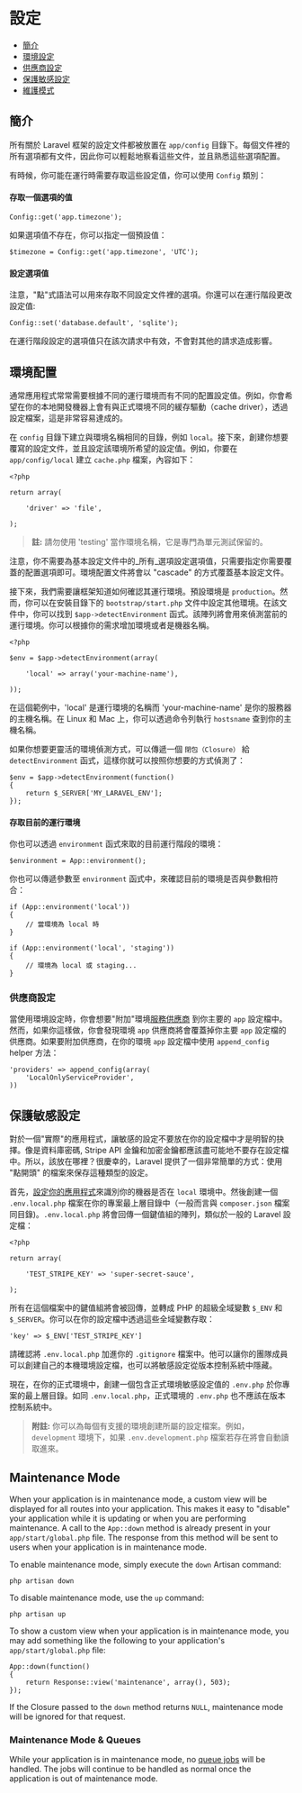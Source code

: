 # 設定

- [簡介](#introduction)
- [環境設定](#environment-configuration)
- [供應商設定](#provider-configuration)
- [保護敏感設定](#protecting-sensitive-configuration)
- [維護模式](#maintenance-mode)

<a name="introduction"></a>
## 簡介

所有關於 Laravel 框架的設定文件都被放置在 `app/config` 目錄下。每個文件裡的所有選項都有文件，因此你可以輕鬆地察看這些文件，並且熟悉這些選項配置。

有時候，你可能在運行時需要存取這些設定值，你可以使用 `Config` 類別：

#### 存取一個選項的值

	Config::get('app.timezone');

如果選項值不存在，你可以指定一個預設值：

	$timezone = Config::get('app.timezone', 'UTC');

#### 設定選項值

注意，"點"式語法可以用來存取不同設定文件裡的選項。你還可以在運行階段更改設定值:

	Config::set('database.default', 'sqlite');

在運行階段設定的選項值只在該次請求中有效，不會對其他的請求造成影響。

<a name="environment-configuration"></a>
## 環境配置
通常應用程式常常需要根據不同的運行環境而有不同的配置設定值。例如，你會希望在你的本地開發機器上會有與正式環境不同的緩存驅動（cache driver），透過設定檔案，這是非常容易達成的。

在 `config` 目錄下建立與環境名稱相同的目錄，例如 `local`。接下來，創建你想要覆寫的設定文件，並且設定該環境所希望的設定值。例如，你要在 `app/config/local` 建立 `cache.php` 檔案，內容如下：

	<?php

	return array(

		'driver' => 'file',

	);

> **註:** 請勿使用 'testing' 當作環境名稱，它是專門為單元測試保留的。

注意，你不需要為基本設定文件中的_所有_選項設定選項值，只需要指定你需要覆蓋的配置選項即可。環境配置文件將會以 "cascade" 的方式覆蓋基本設定文件。

接下來，我們需要讓框架知道如何確認其運行環境。預設環境是 `production`。然而，你可以在安裝目錄下的 `bootstrap/start.php` 文件中設定其他環境。在該文件中，你可以找到 `$app->detectEnvironment` 函式。該陣列將會用來偵測當前的運行環境。你可以根據你的需求增加環境或者是機器名稱。

    <?php

    $env = $app->detectEnvironment(array(

        'local' => array('your-machine-name'),

    ));

在這個範例中，'local' 是運行環境的名稱而 'your-machine-name' 是你的服務器的主機名稱。在 Linux 和 Mac 上，你可以透過命令列執行 `hostsname` 查到你的主機名稱。

如果你想要更靈活的環境偵測方式，可以傳遞一個 `閉包（Closure）` 給 `detectEnvironment` 函式，這樣你就可以按照你想要的方式偵測了：

	$env = $app->detectEnvironment(function()
	{
		return $_SERVER['MY_LARAVEL_ENV'];
	});

#### 存取目前的運行環境

你也可以透過 `environment` 函式來取的目前運行階段的環境：

	$environment = App::environment();

你也可以傳遞參數至 `environment` 函式中，來確認目前的環境是否與參數相符合：

	if (App::environment('local'))
	{
		// 當環境為 local 時
	}

	if (App::environment('local', 'staging'))
	{
		// 環境為 local 或 staging...
	}

<a name="provider-configuration"></a>
### 供應商設定

當使用環境設定時，你會想要"附加"環境[服務供應商](/docs/ioc#service-providers) 到你主要的 `app` 設定檔中。然而，如果你這樣做，你會發現環境 `app` 供應商將會覆蓋掉你主要 `app` 設定檔的供應商。如果要附加供應商，在你的環境 `app` 設定檔中使用 `append_config` helper 方法：

	'providers' => append_config(array(
		'LocalOnlyServiceProvider',
	))

<a name="protecting-sensitive-configuration"></a>
## 保護敏感設定

對於一個"實際"的應用程式，讓敏感的設定不要放在你的設定檔中才是明智的抉擇。像是資料庫密碼, Stripe API 金鑰和加密金鑰都應該盡可能地不要存在設定檔中。所以，該放在哪裡？很慶幸的，Laravel 提供了一個非常簡單的方式：使用 "點開頭" 的檔案來保存這種類型的設定。

首先，[設定你的應用程式](/docs/configuration#environment-configuration)來識別你的機器是否在 `local` 環境中。然後創建一個 `.env.local.php` 檔案在你的專案最上層目錄中（一般而言與 `composer.json` 檔案同目錄)。`.env.local.php` 將會回傳一個鍵值組的陣列，類似於一般的 Laravel 設定檔：

	<?php

	return array(

		'TEST_STRIPE_KEY' => 'super-secret-sauce',

	);


所有在這個檔案中的鍵值組將會被回傳，並轉成 PHP 的超級全域變數 `$_ENV` 和 `$_SERVER`。你可以在你的設定檔中透過這些全域變數存取：

	'key' => $_ENV['TEST_STRIPE_KEY']

請確認將 `.env.local.php` 加進你的 	`.gitignore` 檔案中。他可以讓你的團隊成員可以創建自己的本機環境設定檔，也可以將敏感設定從版本控制系統中隱藏。

現在，在你的正式環境中，創建一個包含正式環境敏感設定值的 `.env.php` 於你專案的最上層目錄。如同 `.env.local.php`，正式環境的 `.env.php` 也不應該在版本控制系統中。

> **附註:** 你可以為每個有支援的環境創建所屬的設定檔案。例如，`development` 環境下，如果 `.env.development.php` 檔案若存在將會自動讀取進來。

<a name="maintenance-mode"></a>
## Maintenance Mode

When your application is in maintenance mode, a custom view will be displayed for all routes into your application. This makes it easy to "disable" your application while it is updating or when you are performing maintenance. A call to the `App::down` method is already present in your `app/start/global.php` file. The response from this method will be sent to users when your application is in maintenance mode.

To enable maintenance mode, simply execute the `down` Artisan command:

	php artisan down

To disable maintenance mode, use the `up` command:

	php artisan up

To show a custom view when your application is in maintenance mode, you may add something like the following to your application's `app/start/global.php` file:

	App::down(function()
	{
		return Response::view('maintenance', array(), 503);
	});

If the Closure passed to the `down` method returns `NULL`, maintenance mode will be ignored for that request.

### Maintenance Mode & Queues

While your application is in maintenance mode, no [queue jobs](/docs/queues) will be handled. The jobs will continue to be handled as normal once the application is out of maintenance mode.

